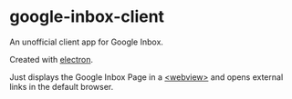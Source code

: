 # google-inbox-client

An unofficial client app for Google Inbox.

Created with [electron](https://github.com/electron/electron).

Just displays the Google Inbox Page in a [&lt;webview&gt;](https://electronjs.org/docs/api/webview-tag) and
opens external links in the default browser.